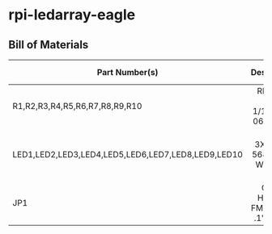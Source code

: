 # rpi-ledarray-eagle

## Bill of Materials

| Part Number(s)	| Description	| Manufacturer	| MFG Number	| Distributor |
| ------------------|:-------------:| :------------:|:-------------:|------------:|
| R1,R2,R3,R4,R5,R6,R7,R8,R9,R10 | RES 220 OHM 1/10W 5% 0603 SMD | Yageo|311-220GRCT-ND | <a href="http://www.digikey.com">Digikey</a> |
| LED1,LED2,LED3,LED4,LED5,LED6,LED7,LED8,LED9,LED10 | LED 3X1.5MM 568NM GN WTR CLR SMD | Kingbright | 754-1111-1-ND | <a href="http://www.digikey.com">Digikey</a> |
| JP1 | CONN HEADER FMAL 26PS .1" DL TIN | Sullins Connector Solutions | S7081-ND | <a href="http://www.digikey.com">Digikey</a> |